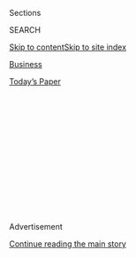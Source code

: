<div id="app">

<div>

<div>

<div>

<div class="NYTAppHideMasthead css-1q2w90k e1suatyy0">

<div class="section css-ui9rw0 e1suatyy2">

<div class="css-eph4ug er09x8g0">

<div class="css-6n7j50">

</div>

<span class="css-1dv1kvn">Sections</span>

<div class="css-10488qs">

<span class="css-1dv1kvn">SEARCH</span>

</div>

[Skip to content](#site-content)[Skip to site
index](#site-index)

</div>

<div id="masthead-section-label" class="css-1wr3we4 eaxe0e00">

[Business](https://www.nytimes.com/section/business)

</div>

<div class="css-10698na e1huz5gh0">

</div>

</div>

<div id="masthead-bar-one" class="section hasLinks css-15hmgas e1csuq9d3">

<div class="css-uqyvli e1csuq9d0">

</div>

<div class="css-1uqjmks e1csuq9d1">

</div>

<div class="css-9e9ivx">

[](https://myaccount.nytimes.com/auth/login?response_type=cookie&client_id=vi)

</div>

<div class="css-1bvtpon e1csuq9d2">

[Today’s
Paper](https://www.nytimes.com/section/todayspaper)

</div>

</div>

</div>

</div>

<div data-aria-hidden="false">

<div id="site-content" data-role="main">

<div>

<div class="css-1aor85t" style="opacity:0.000000001;z-index:-1;visibility:hidden">

<div class="css-1hqnpie">

<div class="css-epjblv">

<span class="css-17xtcya">[Business](/section/business)</span><span class="css-x15j1o">|</span><span class="css-fwqvlz">THE
EMPIRE AND EGO OF DONALD
TRUMP</span>

</div>

<div class="css-k008qs">

<div class="css-1iwv8en">

<span class="css-18z7m18"></span>

<div>

</div>

</div>

<span class="css-1n6z4y">https://nyti.ms/29ypzqV</span>

<div class="css-1705lsu">

<div class="css-4xjgmj">

<div class="css-4skfbu" data-role="toolbar" data-aria-label="Social Media Share buttons, Save button, and Comments Panel with current comment count" data-testid="share-tools">

  - 
  - 
  - 
  - 
    
    <div class="css-6n7j50">
    
    </div>

  - 

</div>

</div>

</div>

</div>

</div>

</div>

<div id="NYT_TOP_BANNER_REGION" class="css-13pd83m">

</div>

<div id="top-wrapper" class="css-1sy8kpn">

<div id="top-slug" class="css-l9onyx">

Advertisement

</div>

[Continue reading the main
story](#after-top)

<div class="ad top-wrapper" style="text-align:center;height:100%;display:block;min-height:250px">

<div id="top" class="place-ad" data-position="top" data-size-key="top">

</div>

</div>

<div id="after-top">

</div>

</div>

<div id="sponsor-wrapper" class="css-1hyfx7x">

<div id="sponsor-slug" class="css-19vbshk">

Supported by

</div>

[Continue reading the main
story](#after-sponsor)

<div id="sponsor" class="ad sponsor-wrapper" style="text-align:center;height:100%;display:block">

</div>

<div id="after-sponsor">

</div>

</div>

<div class="css-1vkm6nb ehdk2mb0">

# THE EMPIRE AND EGO OF DONALD TRUMP

</div>

<div class="css-xt80pu e12qa4dv0">

<div class="css-18e8msd">

<div class="css-vp77d3 epjyd6m0">

<div class="css-1baulvz">

<span class="css-1baulvz" itemprop="author">By Marylin Bender</span>

</div>

</div>

  - Aug. 7,
    1983

  - 
    
    <div class="css-4xjgmj">
    
    <div class="css-d8bdto" data-role="toolbar" data-aria-label="Social Media Share buttons, Save button, and Comments Panel with current comment count" data-testid="share-tools">
    
      - 
      - 
      - 
      - 
        
        <div class="css-6n7j50">
        
        </div>
    
      - 
    
    </div>
    
    </div>

</div>

</div>

<div class="section meteredContent css-1r7ky0e" name="articleBody" itemprop="articleBody">

<div class="css-j3uhc5">

<div class="css-1ve50l5">

<div class="css-1si6tjw">

<div class="css-p5jc4e">

![<span class="css-cnj6d5 e1z0qqy90" itemprop="copyrightHolder"><span class="css-1ly73wi e1tej78p0">Credit...</span><span><span>The
New York Times
Archives</span></span></span>](https://s1.nyt.com/timesmachine/pages/1/1983/08/07/086000_360W.png?quality=75&auto=webp&disable=upscale)

</div>

<div class="css-1s1pakw">

<div class="css-udpjq9">

See the article in its original context from  
August 7, 1983, <span>Section 3,</span> Page
1<span class="css-iry6ay"></span>[Buy
Reprints](https://store.nytimes.com/collections/new-york-times-page-reprints?utm_source=nytimes&utm_medium=article-page&utm_campaign=reprints)

</div>

<div class="css-1nq039c">

[View on
timesmachine](http://timesmachine.nytimes.com/timesmachine/1983/08/07/086000.html)

</div>

<div class="css-1gus26i">

TimesMachine is an exclusive benefit for home delivery and digital
subscribers.

</div>

</div>

</div>

<div class="css-1mweozg">

<div class="css-14uxcda">

About the Archive

</div>

<div class="css-6hi8ev">

This is a digitized version of an article from The Times’s print
archive, before the start of online publication in 1996. To preserve
these articles as they originally appeared, The Times does not alter,
edit or update them.

</div>

<div class="css-6hi8ev">

Occasionally the digitization process introduces transcription errors or
other problems; we are continuing to work to improve these archived
versions.

</div>

</div>

</div>

</div>

<div class="css-1fanzo5 StoryBodyCompanionColumn">

<div class="css-53u6y8">

HE made his presence known on the island of Manhattan in the mid 70's, a
brash Adonis from the outer boroughs bent on placing his imprint on the
golden rock. Donald John Trump exhibited a flair for self-promotion,
grandiose schemes - and, perhaps not surprisingly, for provoking fury
along the way.

Senior realty titans scoffed, believing that braggadocio was the sum and
substance of the blond, blue-eyed, six-footer who wore maroon suits and
matching loafers, frequented Elaine's and Regine's in the company of
fashion models, and was not abashed to take his armed
bodyguard-chauffeur into a meeting with an investment banker.

The essence of entrepreneurial capitalism, real estate is a business
with a tradition of high-rolling megalomania, of master builders
striving to erect monuments to their visions. It is also typically
dynastic, with businesses being transmitted from fathers to sons and
grandsons, and carried on by siblings. In New York, the names of
Tishman, Lefrak, Rudin, Fisher, Zeckendorf come to mind.

And now there is Trump, a name that has in the last few years become an
internationally recognized symbol of New York City as mecca for the
world's super rich.

</div>

</div>

<div class="css-1fanzo5 StoryBodyCompanionColumn">

<div class="css-53u6y8">

''Not many sons have been able to escape their fathers,'' said Donald
Trump, the president of the Trump Organization, by way of interpreting
his accomplishments. Three of them, built since 1976, stand out amidst
the crowded midtown landscape: the 68- story Trump Tower, with its
six-story Atrium housing some of the world's most elegant stores; the
1,400- room Grand Hyatt Hotel, and Trump Plaza, a $125 million
cooperative apartment. And more is on the way.

''At 37, no one has done more than I in the last seven years,'' Mr.
Trump asserted.

Fifteen years ago, he joined his father's business, an empire of
middle-class apartment houses in Brooklyn, Queens and Staten Island then
worth roughly $40 million. Today, the Trump Organization controls assets
worth about $1 billion.

The largest and most striking properties were developed by the younger
Trump and are owned by him individually or with one non-family partner.
While his father, Fred C. Trump, is the company chairman and oversees
the original holdings, the Trump Organization is unquestionably a Donald
Trump extravaganza.

HE makes that clear. At Trump headquarters on the 26th floor of the
Trump Tower astride Fifth Avenue, he opened the door of a room furnished
with a vast table.

''This was supposed to be a board room but what was the sense when
there's only one member,'' said Donald Trump. ''We changed it to a
conference room.''

</div>

</div>

<div class="css-1fanzo5 StoryBodyCompanionColumn">

<div class="css-53u6y8">

Mr. Trump assiduously cultivates a more conservative public image now, a
gentleman of taste in a navy- blue suit with discreetly striped shirts
and blue ties, who weekends with his family in Greenwich, Conn. Last
spring he forsook the Hamptons, his former habitat, to buy an estate in
the conservative community.

His pastor, the Rev. Norman Vincent Peale of New York, avowed that he is
''kindly and courteous in certain business negotiations and has a
profound streak of honest humility.''

But Mr. Trump prides himself on being street smart and boasted that
Brooklyn and Queens, where he was raised, are among ''the toughest,
smartest places in the world.'' Mr. Trump prefers the vocabulary of war
and sports to document his exploits, acknowledging ''I don't like to
lose.'' Nor does he like to receive less than full credit for his
victories.

''He was a pretty rough fellow when he was small,'' recalled his father,
who packed off his obstreperous teen-age son to the New York Military
Academy in Cornwall-on-Hudson for his high school education. According
to some of his peers in the industry, Donald Trump has not really
changed much from those boyhood days.

His alternating skills of charming some individuals and riding roughshod
over others has earned Donald Trump a reputation in some quarters as
someone not to be trusted. He reneged, for example, on a promise to
donate to a museum the Art Deco bas- reliefs on the facade of Bonwit
Teller's - bulldozed to make way for Trump Tower. It was a sin deemed
unforgivable by landmark preservationists. But the only negative
comments about Donald Trump these days are given off the record.

''Donald Trump became a controversial person and it worked for him,''
said the 57-year-old Preston Robert Tisch, president of the Loew's
Corporation, and Mr. Trump's opponent on two bitterly contested real
estate projects in New York - now a good friend.

''He is one hell of a salesman,'' noted Francis L. Bryant, Jr., senior
vice president of Manufacturers Hanover Trust, which extended the
construction loans for the Grand Hyatt Hotel and for Trump Plaza, and
the tenant financing for the cooperative apartment and the Trump Tower
condominium.

</div>

</div>

<div class="css-1fanzo5 StoryBodyCompanionColumn">

<div class="css-53u6y8">

The Trump Touch

UNLIKE other real estate czars, notably the septuagenarian Harry
Helmsley, ubiquitous in the city's development of office buildings,
apartment houses and hotels, Mr. Trump does not syndicate his deals.

''I don't have to,'' he stated flatly.

Backed initially by his father, Mr. Trump has operated as a lone wolf in
Manhattan for nearly the last decade. He acquires properties through
Trump Enterprises or Wembly Realty Inc. and has them transferred to
Donald J. Trump so that he can personally take the huge tax write- offs
from real estate projects rather than having them ''wasted,'' as he
called it, on a corporation. He also said he saves corporate and
franchise taxes.

But to protect himself against the great risks in the building trade, he
said, ''I've bought tremendous liability insurance. After $10 million,
it's cheap. You can get million of dollars of insurance for $500 in
premiums.''

For major deals, he forges a partnership with a single gilt-edged
financial institution or hotel chain. Holiday Inns, for example, is his
co-venturer in the $200 million Harrah's hotel casino scheduled to open
in Atlantic City next May, the largest gaming palace in the New Jersey
resort.

''It will be the biggest hit yet,'' he predicted. Benefiting from his
successful track record, Mr. Trump was able to obtain a 50 percent share
of the equity in Harrah's in return for a small investment in land,
which he purchased before the referendum that opened the
down-at-the-heels town to gaming - one example of his good timing, or
good fortune.

The most striking evidence of Mr. Trump's entrepreneurship, however, is
in New York.

There is the Grand Hyatt Hotel, reconstituted with a facade of mirrored
glass on the skeleton of the Commodore Hotel adjoining Grand Central
Terminal. Since it opened in 1980, it has been credited with reversing
the deterioration of East 42d Street.

Then, of course, Trump Tower, a skinny bronze and glass skyscraper at
725 Fifth Avenue, atop the former site of Bonwit Teller at the corner of
56th Street. Its Atrium, a vertical shopping mall rendered in peach
marble and bronze with an 80-foot cascade, is a showcase for 40
purveyors of super luxury wares such as Loewe of Madrid, Asprey's of
London and the jewelers, Cartier, Harry Winston and Buccellati.
Purchasers of condominium apartments - 91 are priced above $1 million -
will start moving in later this month.

</div>

</div>

<div class="css-1fanzo5 StoryBodyCompanionColumn">

<div class="css-53u6y8">

And Trump Plaza, the apartment building at Third Avenue and 61st Street,
is scheduled for occupancy in 1984. Its least expensive unit is a
three-and-one-half room apartment for $255,000.

Three years ago Mr. Trump bought the Barbizon Plaza Hotel on Central
Park South and an adjacent rent-controlled apartment building at the
corner of the Avenue of the Americas. According to Standard Abstract
Corporation, publishers of daily realty reports, he paid about $13
million for this prime property to which sources now give a market value
of $124 million.

Last June he offered to shelter the homeless in some of the vacant
apartments - at least until he succeeded in getting the rest of the
tenants to vacate theirs. He is reportedly about to sell the hotel to
foreign investors.

Other plans are aborning. Mr. Trump is now concluding a deal to develop
another site on the East Side, on the same scale as Trump Tower, in
partnership with another leading financial institution.

Donald Trump thus appears to have followed the classic formula of the
venture capitalist, using leverage and luck, and a third element
peculiar to real estate development, namely location. ''I have the best
diamonds in the city of New York as far as location,'' he boasted.

To this formula, Mr. Trump has also added salesmanship, show business -
and timing, riding the real estate boom of the last few years in
spectacular fashion.

The Trump Organization, an umbrella for more than a dozen entities
engaged in real estate and hotel development and management, consists of
45 key employees. Three are executive vice presidents: Louise M.
Sunshine, who turned a formidable talent for raising millions of dollars
in political campaign contributions into a skill at selling
million-dollar apartments; Donald's 34-year-old brother, Robert, now
supervising the hotel casino project in Atlantic City, N.J., and
Donald's Austrian-Czech wife, Ivana, 30 years old, a former model and
Olympic skier, who is in charge of design.

</div>

</div>

<div class="css-1fanzo5 StoryBodyCompanionColumn">

<div class="css-53u6y8">

The secretaries address Mr, Trump by his first name. ''Very little gets
on paper around here. Donald does the work of 50 people in his head,''
said Mrs. Sunshine. He ''never stops envisioning,'' she added.

A promotional slide show for Trump Tower describes it as ''the ultimate
vision of an elegant life seen through a golden eye.'' Flashes of model
room settings appear amid scenes of Manhattan's glamorous restaurants,
museums and theaters, while in the background the voice of Frank Sinatra
belts out ''New York, New York.'' The vision is Donald Trump's, though
the word's are Sinatra's: ''A No. 1 - king of the hill.''

The message is a clarion call to wealthy outsiders - foreigners or
Americans from beyond the Hudson. The doormen's scarlet uniforms and
white pith helmets - or high black fur hats in the winter months - evoke
Buckingham Palace. Ivana Trump had them custom made in London.

In the lobby of the atrium a musician in black tie performs at a pink
piano. ''We try to give people a little show,'' said Mrs. Trump, a
slender blond woman with aquamarine eyes. Her model's figure was
sheathed in a white-and-black polka-dotted dress by Galanos. ''The
atrium is flashy but warm,'' she declared.

The roots of the Trump Organization lie deep in the foundations of New
York politics. Fred Trump, for instance, was closely involved with the
Brooklyn Democratic organization which produced a New York Mayor,
Abraham D. Beame, and a New York Governor, Hugh L. Carey, as well as
lesser officials of strategic influence who were in power when Donald
Trump mounted his invasion of Manhattan in 1974 and 1975, a low point in
the city's economic history.

The tax abatement and other concessions he secured from government
agencies were termed by Trump critics as both ''outrageous,'' and
''sweetheart deals'' - presumably awarded as political favors.

In the mid-70's, when plans were being laid for a New York City
Convention Center, Mr. Trump began lobbying for a site in the West 30's,
the vacant railroad yards of the bankrupt Penn Central on which he had
secured an option in exchange for the promise to develop the site. Mr.
Tisch's group backed a site on West 44th Street.

</div>

</div>

<div class="css-1fanzo5 StoryBodyCompanionColumn">

<div class="css-53u6y8">

Municipal and state officials responsible for funding the project
eventually swung to his side, and Mr. Trump collected $880,000 in
commissions and expenses on the Penn Central's sale of the property to
the city for $12 million. But it still rankles him that his offer to
build the center at a guaranteed price of $200 million and to waive his
fee, if it were named after his family, was spurned.

The project, since undertaken by the New York State Urban Development
Corporation, has been plagued by cost overruns of $125 million and is
two years behind schedule. Mr. Trump's inability to resist saying ''I
told you so'' by offering to take charge of finishing the center without
fee, resulted in a verbal shooting match with the chairman of the
corporation. The Hyatt Deal

DURING this same period, Mr. Trump parlayed an option to buy another
Penn Central property, the nearly defunct Commodore Hotel, into a
renovation project that resulted in the Grand Hyatt Hotel. It was made
financially plausible by a 40-year tax abatement from the city - the
first ever granted to a commercial property. The original option cost
Mr. Trump $500,000.

As a hotel operator and chairman of the New York Convention & Visitors
Bureau, Mr. Tisch objected to the abatement on the grounds of unfair
advantage.

In retrospect, Mr. Tisch said, it ''was right in what it did for that
section of the city.'' But, he added, that the $200,000-a-year rental
the city receives in lieu of taxes from the Grand Hyatt is equivalent to
the tax bill for a motel on Eighth Avenue.

Since that skirmish Mr. Tisch and Mr. Trump have become close friends.
They also buried the hatchet over another issue: whether or not to
permit casino gambling in New York State.

Mr. Trump was gung-ho, having envisioned the lobby of the Grand Hyatt
converted to gaming. Mr. Tisch believes he won him over by proving that
the construction of gambling resorts in the Catskills (already on the
drawing board) would have siphoned convention business from New York
City hotels, and so Mr. Trump joined him as co-chairman of a coalition
against permissive legislation. A more likely reason for the Trump
turnaround is that his political allies, Governor Carey and Attorney
General Robert Abrams, had changed their minds from pro to con on
gambling and the likelihood of getting enabling legislation from Albany
appeared nil.

</div>

</div>

<div class="css-1fanzo5 StoryBodyCompanionColumn">

<div class="css-53u6y8">

The complexity of the 42d Street hotel deal and his cool derring-do in
pulling it together before his 30th birthday won him the grudging
respect of adversaries, and more crucial to his future plans, of the
major lenders in New York..

Mr. Trump took his option on the Commodore, for which he would
ultimately pay $10 million, less $2 million from the sale of its
furniture and equipment, to line up a partner in the Hyatt Corporation,
which was looking for a New York link for its hotel chain. He would
build it; Hyatt would manage it; they would be equal partners.

He then turned to George Peacock, senior vice president of the Equitable
Life Assurance Society. They had previously not done business, but Mr.
Peacock had once been his guest at a United States Open Tennis
competition.

Concerned about the Grand Central area (several office buildings were in
or on the verge of foreclosure, and the city itself was facing
bankruptcy), the Equitable, along with the Bowery Savings Bank and
several smaller banks, promised him $70 million in mortgages once the
doors of the renovated hotel opened.

''So I took this commitment, which was a statement with 100
stipulations, to the city,'' Mr. Trump recalled. One of those conditions
was that the financing be predicated on obtaining a tax abatement. ''I
said, 'I will build you this incredible, gorgeous, gleaming hotel. I
will put people to work in the construction trades and save hotel jobs
and the Grand Central area will come around.' So the city made the
deal,'' he commented.

Since there was no statutory basis for tax relief to a private
commercial developer, Mr. Trump offered to sell the hotel for $1 to the
Urban Development Corporation and lease it back for 99 years at a modest
rental in lieu of taxes which the Commodore could not pay. Meanwhile, he
could use the agency's vast powers of condemnation to get rid of
undesirable retail tenants on the lower levels.

With these pieces in place, he obtained a $70 million construction loan
from Manufacturers Hanover. ''It was a leap of faith,'' the bank's Mr.
Bryant noted.

</div>

</div>

<div class="css-1fanzo5 StoryBodyCompanionColumn">

<div class="css-53u6y8">

Mr. Trump acknowledged that he was at substantial risk. He could have
lost $3 million in option money, architectural and legal fees. ''It
could have been a disaster,'' he said. His father, he added, had taken
''a neutral position'' and the son had won medals making money on
earlier deals. But still, Mr. Trump said of the potential for failure,
''I would have been embarrassed.''

After construction was underway, in 1979, the city's economy picked up,
hotel rates doubled and he changed his plans. Instead of a moderate,
$38- a-night hostelry, he would build a super-convention hotel
commanding rates of $90 a night or more.

''The whole economics of the deal changed,'' he says. ''I got another
$30 million from the Chase Manhattan Bank, so when the time came for me
to put up equity, the bottom line was so good, I didn't have to put up
money. It was timing. In another year, I wouldn't have gotten the
abatement and no one ever will again.''

The Tower Deal

''THE Hyatt really got us acquainted with Donald and that led us to the
next big one,'' said Mr. Peacock of Equitable. The insurance company
owned the land under Bonwit Teller and would sell only if it could get
an active participation in an exciting project.

In 1974, Donald Trump had hired Mrs. Sunshine, finance director of the
Carey re-election campaign, to help him lobby for the convention center.

Mrs. Sunshine said her political interest has waned, though this doesn't
mean the Trump Organization lacks Democratic political entree - Roy Cohn
of Saxe, Bacon, Bolan & Manley, and the firm of Shea & Gould are its
litigators - or that its resources are not available to proper
candidates of either party. Donald Trump supported Ronald Reagan in 1980
and has been to the White House several times.

It was Mrs. Sunshine who introduced Mr. Trump in 1975 to her friend,
Marilyn Evins, wife of David Evins, a major stockholder in Genesco, the
owner of Bonwit's. Through Mr. Evins he ascertained that the cash-hungry
conglomerate might be willing to sell Bonwit's lease, which had 29 years
to run.

</div>

</div>

<div class="css-1fanzo5 StoryBodyCompanionColumn">

<div class="css-53u6y8">

''Donald was the only developer who made sense to us,'' Mr. Peacock
said.

The Trump-Equitable Fifth Avenue Company was formed, an equal
partnership. Equitable put in the fee. Mr. Trump contributed the lease,
two small units he acquired on East 57th Street, and the air rights to
Tiffany's on the corner, which he needed for a zoning change to build a
high-rise apartment house. The Trump Organization is sales and managing
agent for the building, and Mr. Trump was able to put the family name
over the four-story portal in colossal bronze letters - and two giant
bronze Ts in the atrium.

Chase Manhattan financed his $24 million purchases of the various leases
and rights, and the bank also formed a syndicate for the $150 million
construction loan.

Mr. Trump expected that Trump Tower would qualify for a residential tax
abatement. But after construction started, the city denied the
exemption, estimated to be worth $15 million to $20 million, claiming it
was intended to encourage low- and middle-income housing - not the
deluxe apartments of the Tower. The city is now appealing a State
Supreme Court ruling in Mr. Trump's favor last June.

''I don't need this one,'' he said, ''but it's wrong to hold out the
carrot and then say, 'Trump is not going to get it.' My psyche can't
take that.''

He can, thus, add another star to the honor badge of the venture
capitalist: for putting up practically none of his own money for an
increasingly valuable equity interest in one of New York's most valuable
pieces of real estate.

Anticipated condominium revenues of $260 million (85 percent of the 263
apartments have been sold) have effectively paid off the construction
loan, leaving Trump Tower unencumbered by mortgages. The partnership
retains ownership of the retail space and the 13 floors of office space,
not yet rented, that are sandwiched in between. This commercial portion
of the building is projected to yield rentals of $28 million a year.

Numerous New York merchants and real estate brokers expressed doubts
that the Atrium tenants will be able to meet the lofty rents of $150 to
$400 a square foot or to pay such capital expenses as the $3.5 million
Loewe invested in building its three-level store. To cover the $1
million rent Charles Jourdan is paying for the first year, the store
must sell $10 millon in shoes and apparel.

</div>

</div>

<div class="css-1fanzo5 StoryBodyCompanionColumn">

<div class="css-53u6y8">

Tenants do not know yet what the common charges or the real estate taxes
will be. Such pass-on charges could possibly equal the basic rents, a
broker said, predicting numerous lawsuits over interpretations of the
10- and 20- year leases. ''The merchants will bear the risk of Trump
Tower,'' he said, ''and Trump will have a chance to weed out the ones he
doesn't want.''

''I only want the best,'' Donald Trump said. Holding out for ''the great
names'' fueled rumors that he was having difficulty filling his Atrium,
which opened last February, half rented. ''I took a chance that they
would sign when they saw the building worked,'' he said. He won his
gamble, though he conceded he gave ''a little better break'' to a few of
the hesitant.

From the triplex atop Trump Tower that he and his wife will occupy in
the fall with their two children (Mrs. Trump is expecting their third
child), he will be able to survey the metropolitan region, including
those areas from which he maneuvered his ''escape'' from his father's
business.

While still at the Wharton School, from which he received a bachelor's
degree in 1968, Donald Trump put into practice what he said he learned
''by osmosis'' from the senior Trump. He began purchasing ''little real
estate pieces in Philadelphia and fixing them up,'' he recalled.

After graduation, he joined his father in Brooklyn and kept on buying -
properties in Virginia, Ohio, Nevada, and land in California. Sometimes,
he built, too. He had an eye for good locations and good financing:
''F.H.A. mortgages 40 years out, and 5 1/2 percent interest'' taken over
from owners desperate to sell ''so we didn't have to put up much cash,''
explained Donald Trump.

He refinanced some of his father's older projects, swapped some in tax-
free exchanges and, recently, has been turning others into cooperatives.
For most of the period since he entered business, real estate and
general inflation were skyrocketing.

After five years of such successes, Donald Trump was poised for escape.
Or as some wags put it: ''To trump his father.''

</div>

</div>

<div class="css-1fanzo5 StoryBodyCompanionColumn">

<div class="css-53u6y8">

According to Harry Levinson, a Boston-based business psychologist who
has studied family businesses, ''The core problem of the entrepreneur in
the family business is the unresolved Oedipal problem, trying to beat
the old man.'' This is particularly so where the father has been very
successful.

''The son feels so inadequate and unable to compete with the father that
he works out compensatory behavior,'' Dr. Levinson says. ''He goes to
the opposite and blows himself up to deny his feeling of helplessness.
Particularly with an entrepreneur who has to fight through so many
things, this compensatory self-centeredness serves him well.''

A record of successes ''has made it very easy to do deals,'' said Donald
Trump. ''People want to invest with you.'' Inevitably, he is compared
with the late William Zeckendorf, whose monuments include the United
Nations and the Kips Bay housing complex in New York City, Century City
in Los Angeles and Place Ville Marie in Montreal. Acclaimed a genius, he
was finally forced to file both corporate and personal bankruptcy.

''I used him as a model in a sense,'' Donald Trump acknowledged. ''He
was a great visionary but he wasn't fiscally conservative. Having seen
the way he went down taught me to be overly so.''

Said Mr. Bryant of Manufacturers Hanover Trust: ''Mr. Trump appears to
be a wild man. He is not. Zeckendorf was spread from coast to coast.
Donald stays home. He sticks to what he knows.''

Mr. Trump has been selling the properties he accumulated on his
post-college buying binge outside New York and is co-oping 3,000 units
in Brooklyn and Queens.

''We've built up a lot of cash,'' he said. Cash to use ''not necessarily
in this business - I'm not married to this business.'' Associates say he
likes both the communications and the sports industry, and he admitted
to being fascinated by ''the merger game.'' He does not find the
takeover of a company he considers mismanaged to be daunting.

</div>

</div>

<div class="css-1fanzo5 StoryBodyCompanionColumn">

<div class="css-53u6y8">

After the Government legalized private ownership of gold on Jan. 1,
1975, he jumped in and bought heavily. An ounce was then selling for
$185. ''We sold in the range of $780, $790. We did very well. It's
easier than the construction business.'' he said.

Eisner The House

The Trumps Built

The Trump Organization - Umbrella for the Trump Family Assets

The Trump Organization - Umbrella for the Trump Family Assets OWNED
ENTIRELY BY DONALD TRUMP Trump Enterprises Inc. - Purchaser of
investment properties, except the Grand Hyatt Hotel Trump Corporation -
Real estate brokerage service for Trump Tower, Trump Plaza and some
non-Trump projects, including a condominium in St. Moritz, Switzerland
Trump Development Company - Developer of Trump real estate projects
Wembly Realty Inc. - Purchaser of Commodore Hotel on East 42d Street in
Manhattan for conversion to Grand Hyatt Hotel; restoration company for
Grand Central Terminal, and operator of the terminal's tennis courts
Park South Company - Owner of Barbizon Plaza hotel and adjacent building
at 100 Central Park South; sale reportedly imminent Land Corporation of
California - Owner of major California land parcels Gold Company - Buyer
and seller of gold (inactive since January 1980) OWNED IN PARTNERSHIP BY
DONALD TRUMP Regency-Lexington Partners - Half-owner with the Hyatt
Corporation of 1,400-room Grand Hyatt Hotel built on skeleton of
Commodore Hotel Trump-Equitable Fifth Avenue Company - Half-owner with
the Equitable Life Assurance Society of Trump Tower Seashore Corporation
of Atlantic City - Half-owner with Holiday Inn of Harrah's hotel casino,
scheduled to open in 1984 Trump Plaza: The East 61st Street Company -
Limited partnership in 200-unit cooperative apartment, scheduled for
occupancy in 1984; Donald Trump 90 percent, Robert Trump and Louise
Sunshine 5 percent each ,OWNED BY THE TRUMP FAMILY Trump Equities Inc. -
Owner of shopping centers and 25,000 apartment units in Brooklyn, Queens
and Staten Island, and 300-unit senior citizen complex in East Orange,
N.J. Trump Management Inc. - Manager of 25,000 Trump-owned apartment
units in New York area Trump Construction Company - Builder of original
Trump housing units

'HE'S GONEWAY BEYOND ME'

A speck on the horizon is Trump Village in the Coney Island section of
Brooklyn, a middle-income residential complex that is Fred C. Trump's
most visible monument. It was built in the 60's with Mitchell-Lama
financing.

In an office at the rear of 600 Avenue Z, a six-story red brick
apartment house that was formerly the headquarters of the Trump
Organization, sits its chairman, Fred Trump. He has no intention of
moving to Fifth Avenue. ''I don't get involved,'' said the founding
father, tall, reddish-haired and dapper at 77. ''As you know, Donald has
a competitive spirit and I don't want to compete with him.''

Mr. Trump manages the 25,000 units of housing that constitutes the
empire he built, and he boasts about his son, Donald. ''He amazes me.
He's gone way beyond me, absolutely.''

Fred Trump was a prodigy. His mother had to sign his checks when he
started building in 1923 because he was a minor. The impetus for his
large-scale projects came after World War II with Federal financing.

He and his wife, Mary, raised three sons and two daughters in a spacious
house in the Jamaica Estates section of Queens.

</div>

</div>

<div class="css-1fanzo5 StoryBodyCompanionColumn">

<div class="css-53u6y8">

The Trump children were indoctrinated in the Protestant work ethic,
loyalty to friends and employees, and in positive thinking, as
promulgated by the family minister, Reverend Norman Vincent Peale. ''The
mind can overcome any obstacle,'' said Donald Trump. ''I never think of
the negative.''

During summers and free time, the boys worked at Trump construction
sites or the rent collection offices. ''Not your normal kid's
vacations,'' noted Robert Trump, executive vice president of the Trump
Organization.

The eldest son, Fred Jr., died a few years ago. Maryanne Trump Barry,
the oldest daughter, is an assistant United States Attorney in Newark
and a candidate for a Federal judgeship. Elizabeth Trump is a secretary
at the Chase Manhattan Bank. ''It's a man's family,'' she said, when
asked why she and Maryanne were not in the real estate business.

</div>

</div>

</div>

<div>

</div>

<div>

</div>

<div>

</div>

<div>

<div id="bottom-wrapper" class="css-1ede5it">

<div id="bottom-slug" class="css-l9onyx">

Advertisement

</div>

[Continue reading the main
story](#after-bottom)

<div id="bottom" class="ad bottom-wrapper" style="text-align:center;height:100%;display:block;min-height:90px">

</div>

<div id="after-bottom">

</div>

</div>

</div>

</div>

</div>

## Site Index

<div>

</div>

## Site Information Navigation

  - [© <span>2020</span> <span>The New York Times
    Company</span>](https://help.nytimes.com/hc/en-us/articles/115014792127-Copyright-notice)

<!-- end list -->

  - [NYTCo](https://www.nytco.com/)
  - [Contact
    Us](https://help.nytimes.com/hc/en-us/articles/115015385887-Contact-Us)
  - [Work with us](https://www.nytco.com/careers/)
  - [Advertise](https://nytmediakit.com/)
  - [T Brand Studio](http://www.tbrandstudio.com/)
  - [Your Ad
    Choices](https://www.nytimes.com/privacy/cookie-policy#how-do-i-manage-trackers)
  - [Privacy](https://www.nytimes.com/privacy)
  - [Terms of
    Service](https://help.nytimes.com/hc/en-us/articles/115014893428-Terms-of-service)
  - [Terms of
    Sale](https://help.nytimes.com/hc/en-us/articles/115014893968-Terms-of-sale)
  - [Site
    Map](https://spiderbites.nytimes.com)
  - [Help](https://help.nytimes.com/hc/en-us)
  - [Subscriptions](https://www.nytimes.com/subscription?campaignId=37WXW)

</div>

</div>

</div>

</div>
